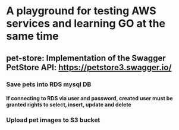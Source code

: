 # A playground for testing AWS services and learning GO at the same time

## pet-store: Implementation of the Swagger PetStore API: https://petstore3.swagger.io/

### Save pets into RDS mysql DB
#### If connecting to RDS via user and password, created user must be granted rights to select, insert, update and delete 

### Upload pet images to S3 bucket